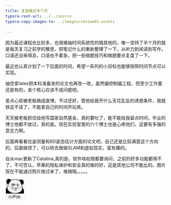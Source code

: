 ```yaml
---
title: 复盘最近半个月
typora-root-url: ../../source
typora-copy-images-to: ../images/review01.assets

---
```


​		因为最近课程也比较多，也很难抽时间系统性的搞其他的，唯一坚持了半个月的就是每天复习之前学的雅思，把笔记什么的重新整理了一下，从听力到阅读到写作，口语还没来得及，口语也不着急，把一些做题技巧和做题要点复盘了一下。

​		最近也认真计划了一下后面的时间，希望一系列的小目标也能够按照时间节点可以实现。

​		抽空拿latex把本科准备发的论文也再改一改，虽然偏控制偏工程，但至少工作量还是有的，发个核心应该不成问题吧。

​		差点心软被老板搞成直博，不过还好，管他给我开什么天花乱坠的诱惑条件，我就铁定不读了，不能拿自己的时间开玩笑。

​		天天被老板抓住给他写国家自然基金，真的要吐了，能不能给我留点时间，毕业的博士他都不放过，真的是。现在实验室里的六个博士也是心疼他们，这要有多强的意志力啊。

​		后面再看看位姿测量和6D姿态估计方面的论文吧，自己还是比较满意这个方向的，后面做烦了，可以转去做做SLAM和虚拟现实，蛮有趣的。

​		自从mac更新了Catalina,真的是，软件啥权限都要询问，之前的好多功能都用不了，不可否认，苹果的隐私保护和安全真的做的好，这是其他公司不能比的。图片现在不能通过照片拖过来了，难搞哦。。。。。

<img src="/images/review01.assets/IMG_2362.jpeg" alt="IMG_2362" style="zoom: 67%;" />
